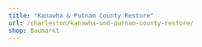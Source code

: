 ```yaml
---
title: "Kanawha & Putnam County Restore"
url: /charleston/kanawha-und-putnam-county-restore/
shop: Baumarkt
---
```

